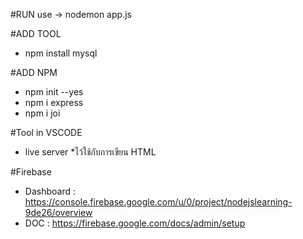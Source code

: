 #RUN use -> nodemon app.js

#ADD TOOL
- npm install mysql

#ADD NPM
- npm init --yes
- npm i express
- npm i joi

#Tool in VSCODE
- live server *ไว้ใช้กับการเขียน HTML

#Firebase
- Dashboard : https://console.firebase.google.com/u/0/project/nodejslearning-9de26/overview
- DOC : https://firebase.google.com/docs/admin/setup

